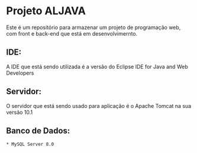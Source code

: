 # Projeto ALJAVA

Este é um repositório para armazenar um projeto de programação web, com front e back-end que está em desenvolvimernto.

## IDE:
A IDE que está sendo utilizada é a versão do Eclipse IDE for Java and Web Developers

## Servidor:
O servidor que está sendo usado para aplicação é o Apache Tomcat na sua versão 10.1

## Banco de Dados:
    * MySQL Server 8.0 